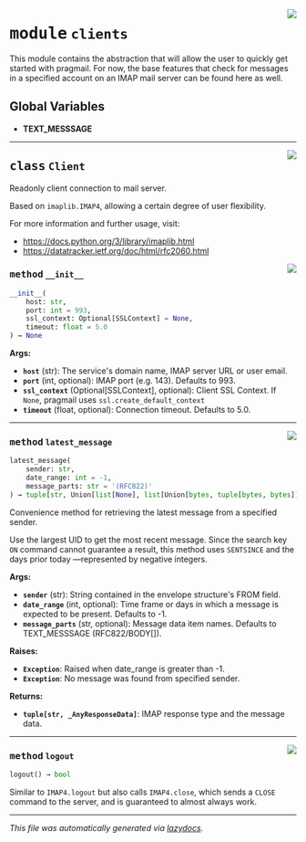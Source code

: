 <!-- markdownlint-disable -->

<a href="https://github.com/huenique/pragmail/tree/main/pragmail/clients.py#L0"><img align="right" style="float:right;" src="https://img.shields.io/badge/-source-cccccc?style=flat-square"></a>

# <kbd>module</kbd> `clients`
This module contains the abstraction that will allow the user to quickly get started with pragmail. For now, the base features that check for messages in a specified account on an IMAP mail server can be found here as well.

**Global Variables**
---------------
- **TEXT_MESSSAGE**


---

<a href="https://github.com/huenique/pragmail/tree/main/pragmail/clients.py#L161"><img align="right" style="float:right;" src="https://img.shields.io/badge/-source-cccccc?style=flat-square"></a>

## <kbd>class</kbd> `Client`
Readonly client connection to mail server.

Based on `imaplib.IMAP4`, allowing a certain degree of user flexibility.

For more information and further usage, visit:
- https://docs.python.org/3/library/imaplib.html
- https://datatracker.ietf.org/doc/html/rfc2060.html

<a href="https://github.com/huenique/pragmail/tree/main/pragmail/clients.py#L171"><img align="right" style="float:right;" src="https://img.shields.io/badge/-source-cccccc?style=flat-square"></a>

### <kbd>method</kbd> `__init__`

```python
__init__(
    host: str,
    port: int = 993,
    ssl_context: Optional[SSLContext] = None,
    timeout: float = 5.0
) → None
```



**Args:**

 - <b>`host`</b> (str):  The service's domain name, IMAP server URL or user  email.
 - <b>`port`</b> (int, optional):  IMAP port (e.g. 143). Defaults to 993.
 - <b>`ssl_context`</b> (Optional[SSLContext], optional):  Client SSL Context.  If `None`, pragmail uses `ssl.create_default_context`
 - <b>`timeout`</b> (float, optional):  Connection timeout. Defaults to 5.0.




---

<a href="https://github.com/huenique/pragmail/tree/main/pragmail/exceptions.py#L83"><img align="right" style="float:right;" src="https://img.shields.io/badge/-source-cccccc?style=flat-square"></a>

### <kbd>method</kbd> `latest_message`

```python
latest_message(
    sender: str,
    date_range: int = -1,
    message_parts: str = '(RFC822)'
) → tuple[str, Union[list[None], list[Union[bytes, tuple[bytes, bytes]]]]]
```

Convenience method for retrieving the latest message from a specified sender.

Use the largest UID to get the most recent message. Since the search key `ON` command cannot guarantee a result, this method uses `SENTSINCE` and the days prior today —represented by negative integers.



**Args:**

 - <b>`sender`</b> (str):  String contained in the envelope structure's FROM  field.
 - <b>`date_range`</b> (int, optional):  Time frame or days in which a message  is expected to be present. Defaults to -1.
 - <b>`message_parts`</b> (str, optional):  Message data item names. Defaults  to TEXT_MESSSAGE (RFC822/BODY[]).



**Raises:**

 - <b>`Exception`</b>:  Raised when date_range is greater than -1.
 - <b>`Exception`</b>:  No message was found from specified sender.



**Returns:**

 - <b>`tuple[str, _AnyResponseData]`</b>:  IMAP response type and the message  data.

---

<a href="https://github.com/huenique/pragmail/tree/main/pragmail/exceptions.py#L69"><img align="right" style="float:right;" src="https://img.shields.io/badge/-source-cccccc?style=flat-square"></a>

### <kbd>method</kbd> `logout`

```python
logout() → bool
```

Similar to `IMAP4.logout` but also calls `IMAP4.close`, which sends a `CLOSE` command to the server, and is guaranteed to almost always work.




---

_This file was automatically generated via [lazydocs](https://github.com/ml-tooling/lazydocs)._
